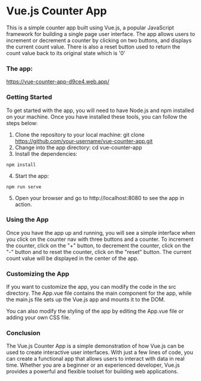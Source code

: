 # Vue.js Counter App

This is a simple counter app built using Vue.js, a popular JavaScript framework for building a single page user interface. The app allows users to increment or decrement a counter by clicking on two buttons, and displays the current count value. There is also a reset button used to return the count value back to its original state which is '0' 
### The app:
 https://vue-counter-app-d9ce4.web.app/

### Getting Started
To get started with the app, you will need to have Node.js and npm installed on your machine. Once you have installed these tools, you can follow the steps below:

1. Clone the repository to your local machine: git clone https://github.com/your-username/vue-counter-app.git
2. Change into the app directory: cd vue-counter-app
3. Install the dependencies:
```
npm install
```
4. Start the app:
```
npm run serve
```
5. Open your browser and go to http://localhost:8080 to see the app in action.

### Using the App
Once you have the app up and running, you will see a simple interface when you click on the counter nav with three buttons and a counter. To increment the counter, click on the "+" button, to decrement the counter, click on the "-" button and to reset the counter, click on the "reset" button. The current count value will be displayed in the center of the app.

### Customizing the App
If you want to customize the app, you can modify the code in the src directory. The App.vue file contains the main component for the app, while the main.js file sets up the Vue.js app and mounts it to the DOM.

You can also modify the styling of the app by editing the App.vue file or adding your own CSS file.

### Conclusion
The Vue.js Counter App is a simple demonstration of how Vue.js can be used to create interactive user interfaces. With just a few lines of code, you can create a functional app that allows users to interact with data in real time. Whether you are a beginner or an experienced developer, Vue.js provides a powerful and flexible toolset for building web applications.

